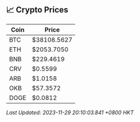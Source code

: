 ## 📈 Crypto Prices

| Coin | Price |
| ---- | ----- |
| BTC | $38108.5627 |
| ETH | $2053.7050 |
| BNB | $229.4619 |
| CRV | $0.5599 |
| ARB | $1.0158 |
| OKB | $57.3572 |
| DOGE | $0.0812 |

_Last Updated: 2023-11-29 20:10:03.841 +0800 HKT_